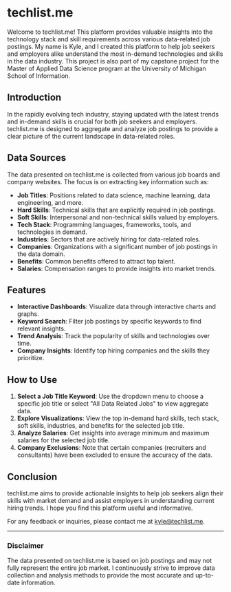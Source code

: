 # techlist.me

Welcome to techlist.me! This platform provides valuable insights into the technology stack and skill requirements across various data-related job postings. My name is Kyle, and I created this platform to help job seekers and employers alike understand the most in-demand technologies and skills in the data industry. This project is also part of my capstone project for the Master of Applied Data Science program at the University of Michigan School of Information.

## Introduction

In the rapidly evolving tech industry, staying updated with the latest trends and in-demand skills is crucial for both job seekers and employers. techlist.me is designed to aggregate and analyze job postings to provide a clear picture of the current landscape in data-related roles.

## Data Sources

The data presented on techlist.me is collected from various job boards and company websites. The focus is on extracting key information such as:

- **Job Titles**: Positions related to data science, machine learning, data engineering, and more.
- **Hard Skills**: Technical skills that are explicitly required in job postings.
- **Soft Skills**: Interpersonal and non-technical skills valued by employers.
- **Tech Stack**: Programming languages, frameworks, tools, and technologies in demand.
- **Industries**: Sectors that are actively hiring for data-related roles.
- **Companies**: Organizations with a significant number of job postings in the data domain.
- **Benefits**: Common benefits offered to attract top talent.
- **Salaries**: Compensation ranges to provide insights into market trends.

## Features

- **Interactive Dashboards**: Visualize data through interactive charts and graphs.
- **Keyword Search**: Filter job postings by specific keywords to find relevant insights.
- **Trend Analysis**: Track the popularity of skills and technologies over time.
- **Company Insights**: Identify top hiring companies and the skills they prioritize.

## How to Use

1. **Select a Job Title Keyword**: Use the dropdown menu to choose a specific job title or select "All Data Related Jobs" to view aggregate data.
2. **Explore Visualizations**: View the top in-demand hard skills, tech stack, soft skills, industries, and benefits for the selected job title.
3. **Analyze Salaries**: Get insights into average minimum and maximum salaries for the selected job title.
4. **Company Exclusions**: Note that certain companies (recruiters and consultants) have been excluded to ensure the accuracy of the data.

## Conclusion

techlist.me aims to provide actionable insights to help job seekers align their skills with market demand and assist employers in understanding current hiring trends. I hope you find this platform useful and informative.

For any feedback or inquiries, please contact me at [kyle@techlist.me](mailto:kyle@techlist.me).

---

### Disclaimer

The data presented on techlist.me is based on job postings and may not fully represent the entire job market. I continuously strive to improve data collection and analysis methods to provide the most accurate and up-to-date information.
